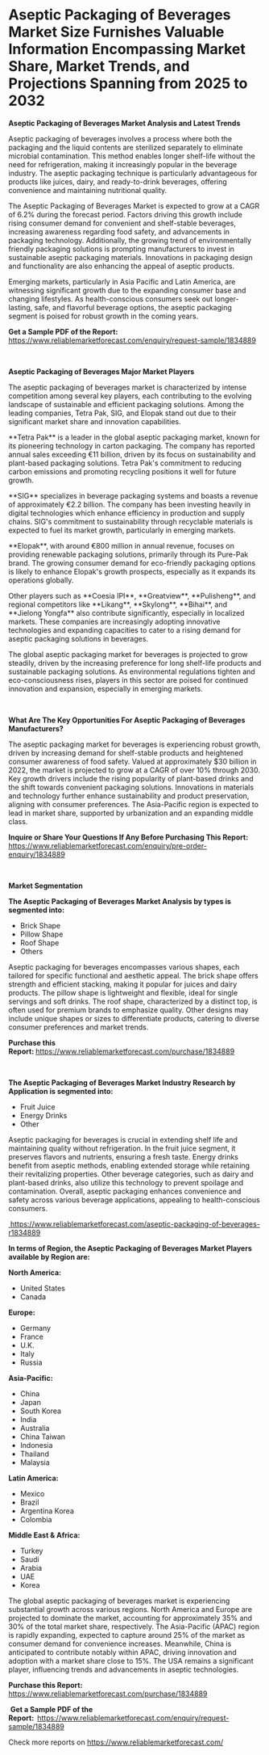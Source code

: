 <p><h1>Aseptic Packaging of Beverages Market Size Furnishes Valuable Information Encompassing Market Share, Market Trends, and Projections Spanning from 2025 to 2032</h1></p><p><strong>Aseptic Packaging of Beverages Market Analysis and Latest Trends</strong></p>
<p><p>Aseptic packaging of beverages involves a process where both the packaging and the liquid contents are sterilized separately to eliminate microbial contamination. This method enables longer shelf-life without the need for refrigeration, making it increasingly popular in the beverage industry. The aseptic packaging technique is particularly advantageous for products like juices, dairy, and ready-to-drink beverages, offering convenience and maintaining nutritional quality.</p><p>The Aseptic Packaging of Beverages Market is expected to grow at a CAGR of 6.2% during the forecast period. Factors driving this growth include rising consumer demand for convenient and shelf-stable beverages, increasing awareness regarding food safety, and advancements in packaging technology. Additionally, the growing trend of environmentally friendly packaging solutions is prompting manufacturers to invest in sustainable aseptic packaging materials. Innovations in packaging design and functionality are also enhancing the appeal of aseptic products.</p><p>Emerging markets, particularly in Asia Pacific and Latin America, are witnessing significant growth due to the expanding consumer base and changing lifestyles. As health-conscious consumers seek out longer-lasting, safe, and flavorful beverage options, the aseptic packaging segment is poised for robust growth in the coming years.</p></p>
<p><strong>Get a Sample PDF of the Report:&nbsp;</strong> <a href="https://www.reliablemarketforecast.com/enquiry/request-sample/1834889?utm_campaign=3071&utm_medium=2&utm_source=Github&utm_content=ia&utm_term=26032025&utm_id=aseptic-packaging-of-beverages">https://www.reliablemarketforecast.com/enquiry/request-sample/1834889</a></p>
<p>&nbsp;</p>
<p><strong>Aseptic Packaging of Beverages Major Market Players</strong></p>
<p><p>The aseptic packaging of beverages market is characterized by intense competition among several key players, each contributing to the evolving landscape of sustainable and efficient packaging solutions. Among the leading companies, Tetra Pak, SIG, and Elopak stand out due to their significant market share and innovation capabilities.</p><p>**Tetra Pak** is a leader in the global aseptic packaging market, known for its pioneering technology in carton packaging. The company has reported annual sales exceeding €11 billion, driven by its focus on sustainability and plant-based packaging solutions. Tetra Pak's commitment to reducing carbon emissions and promoting recycling positions it well for future growth.</p><p>**SIG** specializes in beverage packaging systems and boasts a revenue of approximately €2.2 billion. The company has been investing heavily in digital technologies which enhance efficiency in production and supply chains. SIG's commitment to sustainability through recyclable materials is expected to fuel its market growth, particularly in emerging markets.</p><p>**Elopak**, with around €800 million in annual revenue, focuses on providing renewable packaging solutions, primarily through its Pure-Pak brand. The growing consumer demand for eco-friendly packaging options is likely to enhance Elopak's growth prospects, especially as it expands its operations globally.</p><p>Other players such as **Coesia IPI**, **Greatview**, **Pulisheng**, and regional competitors like **Likang**, **Skylong**, **Bihai**, and **Jielong Yongfa** also contribute significantly, especially in localized markets. These companies are increasingly adopting innovative technologies and expanding capacities to cater to a rising demand for aseptic packaging solutions in beverages.</p><p>The global aseptic packaging market for beverages is projected to grow steadily, driven by the increasing preference for long shelf-life products and sustainable packaging solutions. As environmental regulations tighten and eco-consciousness rises, players in this sector are poised for continued innovation and expansion, especially in emerging markets.</p></p>
<p>&nbsp;</p>
<p><strong>What Are The Key Opportunities For Aseptic Packaging of Beverages Manufacturers?</strong></p>
<p><p>The aseptic packaging market for beverages is experiencing robust growth, driven by increasing demand for shelf-stable products and heightened consumer awareness of food safety. Valued at approximately $30 billion in 2022, the market is projected to grow at a CAGR of over 10% through 2030. Key growth drivers include the rising popularity of plant-based drinks and the shift towards convenient packaging solutions. Innovations in materials and technology further enhance sustainability and product preservation, aligning with consumer preferences. The Asia-Pacific region is expected to lead in market share, supported by urbanization and an expanding middle class.</p></p>
<p><strong>Inquire or Share Your Questions If Any Before Purchasing This Report:</strong> <a href="https://www.reliablemarketforecast.com/enquiry/pre-order-enquiry/1834889?utm_campaign=3071&utm_medium=2&utm_source=Github&utm_content=ia&utm_term=26032025&utm_id=aseptic-packaging-of-beverages">https://www.reliablemarketforecast.com/enquiry/pre-order-enquiry/1834889</a></p>
<p>&nbsp;</p>
<p><strong>Market Segmentation</strong></p>
<p><strong>The Aseptic Packaging of Beverages Market Analysis by types is segmented into:</strong></p>
<p><ul><li>Brick Shape</li><li>Pillow Shape</li><li>Roof Shape</li><li>Others</li></ul></p>
<p><p>Aseptic packaging for beverages encompasses various shapes, each tailored for specific functional and aesthetic appeal. The brick shape offers strength and efficient stacking, making it popular for juices and dairy products. The pillow shape is lightweight and flexible, ideal for single servings and soft drinks. The roof shape, characterized by a distinct top, is often used for premium brands to emphasize quality. Other designs may include unique shapes or sizes to differentiate products, catering to diverse consumer preferences and market trends.</p></p>
<p><strong>Purchase this Report:&nbsp;</strong><a href="https://www.reliablemarketforecast.com/purchase/1834889?utm_campaign=3071&utm_medium=2&utm_source=Github&utm_content=ia&utm_term=26032025&utm_id=aseptic-packaging-of-beverages">https://www.reliablemarketforecast.com/purchase/1834889</a></p>
<p>&nbsp;</p>
<p><strong>The Aseptic Packaging of Beverages Market Industry Research by Application is segmented into:</strong></p>
<p><ul><li>Fruit Juice</li><li>Energy Drinks</li><li>Other</li></ul></p>
<p><p>Aseptic packaging for beverages is crucial in extending shelf life and maintaining quality without refrigeration. In the fruit juice segment, it preserves flavors and nutrients, ensuring a fresh taste. Energy drinks benefit from aseptic methods, enabling extended storage while retaining their revitalizing properties. Other beverage categories, such as dairy and plant-based drinks, also utilize this technology to prevent spoilage and contamination. Overall, aseptic packaging enhances convenience and safety across various beverage applications, appealing to health-conscious consumers.</p></p>
<p><a href="https://www.reliablemarketforecast.com/aseptic-packaging-of-beverages-r1834889?utm_campaign=3071&utm_medium=2&utm_source=Github&utm_content=ia&utm_term=26032025&utm_id=aseptic-packaging-of-beverages">&nbsp;https://www.reliablemarketforecast.com/aseptic-packaging-of-beverages-r1834889</a></p>
<p><strong>In terms of Region, the Aseptic Packaging of Beverages Market Players available by Region are:</strong></p>
<p>
    <p> <strong> North America: </strong>
        <ul>
            <li>United States</li>
            <li>Canada</li>
        </ul>
        </p> 
    <p> <strong> Europe: </strong>
        <ul>
            <li>Germany</li>
            <li>France</li>
            <li>U.K.</li>
            <li>Italy</li>
            <li>Russia</li>
        </ul>
        </p> 
    <p> <strong> Asia-Pacific: </strong>
        <ul>
            <li>China</li>
            <li>Japan</li>
            <li>South Korea</li>
            <li>India</li>
            <li>Australia</li>
            <li>China Taiwan</li>
            <li>Indonesia</li>
            <li>Thailand</li>
            <li>Malaysia</li>
        </ul>
        </p> 
    <p> <strong> Latin America: </strong>
        <ul>
            <li>Mexico</li>
            <li>Brazil</li>
            <li>Argentina Korea</li>
            <li>Colombia</li>
        </ul>
        </p> 
    <p> <strong> Middle East & Africa: </strong>
        <ul>
            <li>Turkey</li>
            <li>Saudi</li>
            <li>Arabia</li>
            <li>UAE</li>
            <li>Korea</li>
        </ul>
    </p>
    </p>
<p><p>The global aseptic packaging of beverages market is experiencing substantial growth across various regions. North America and Europe are projected to dominate the market, accounting for approximately 35% and 30% of the total market share, respectively. The Asia-Pacific (APAC) region is rapidly expanding, expected to capture around 25% of the market as consumer demand for convenience increases. Meanwhile, China is anticipated to contribute notably within APAC, driving innovation and adoption with a market share close to 15%. The USA remains a significant player, influencing trends and advancements in aseptic technologies.</p></p>
<p><strong>Purchase this Report: </strong><a href="https://www.reliablemarketforecast.com/purchase/1834889?utm_campaign=3071&utm_medium=2&utm_source=Github&utm_content=ia&utm_term=26032025&utm_id=aseptic-packaging-of-beverages">https://www.reliablemarketforecast.com/purchase/1834889</a></p>
<p>&nbsp;<strong>Get a Sample PDF of the Report:&nbsp;&nbsp;</strong><a href="https://www.reliablemarketforecast.com/enquiry/request-sample/1834889?utm_campaign=3071&utm_medium=2&utm_source=Github&utm_content=ia&utm_term=26032025&utm_id=aseptic-packaging-of-beverages">https://www.reliablemarketforecast.com/enquiry/request-sample/1834889</a></p>
<p><strong></strong></p>
<p>Check more reports on <a href="https://www.reliablemarketforecast.com/?utm_campaign=3071&utm_medium=2&utm_source=Github&utm_content=ia&utm_term=26032025&utm_id=aseptic-packaging-of-beverages">https://www.reliablemarketforecast.com/</a></p>